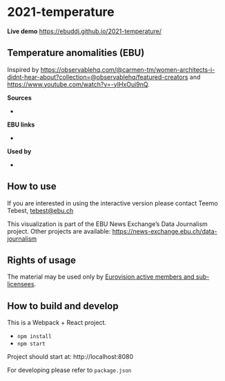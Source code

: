 # 2021-temperature

**Live demo** https://ebuddj.github.io/2021-temperature/

## Temperature anomalities (EBU)

Inspired by https://observablehq.com/@carmen-tm/women-architects-i-didnt-hear-about?collection=@observablehq/featured-creators and https://www.youtube.com/watch?v=-yIHxOui9nQ.

**Sources**
* []()

**EBU links**
* []()

**Used by**
* []()

## How to use

If you are interested in using the interactive version please contact Teemo Tebest, tebest@ebu.ch

This visualization is part of the EBU News Exchange’s Data Journalism project. Other projects are available: https://news-exchange.ebu.ch/data-journalism

## Rights of usage

The material may be used only by [Eurovision active members and sub-licensees](https://www.ebu.ch/eurovision-news/members-and-sublicensees).

## How to build and develop

This is a Webpack + React project.

* `npm install`
* `npm start`

Project should start at: http://localhost:8080

For developing please refer to `package.json`